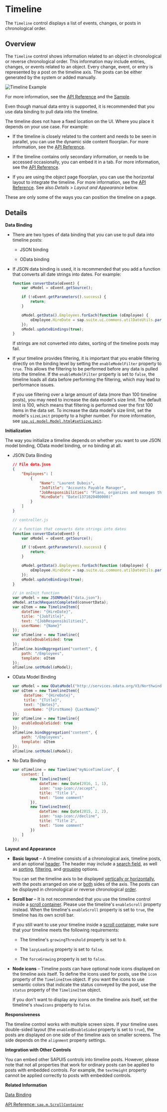 <!-- loiob8993f310d3e451c8c81ce63f835b737 -->

# Timeline

The `Timeline` control displays a list of events, changes, or posts in chronological order.



<a name="loiob8993f310d3e451c8c81ce63f835b737__section_zy4_vjh_mz"/>

## Overview

The `Timeline` control shows information related to an object in chronological or reverse chronological order. This information may include entries, changes, or events related to an object. Every change, event, or entry is represented by a post on the timeline axis. The posts can be either generated by the system or added manually.

![Timeline Example](images/Suite_Timeline_5e62cfe.png)

For more information, see the [API Reference](https://ui5.sap.com/#/api/sap.suite.ui.commons.Timeline) and the [Sample](https://ui5.sap.com/#/entity/sap.suite.ui.commons.Timeline).

Even though manual data entry is supported, it is recommended that you use data binding to pull data into the timeline.

The timeline does not have a fixed location on the UI. Where you place it depends on your use case. For example:

-   If the timeline is closely related to the content and needs to be seen in parallel, you can use the dynamic side content floorplan. For more information, see the [API Reference](https://ui5.sap.com/#/api/sap.ui.layout.DynamicSideContent). 

-   If the timeline contains only secondary information, or needs to be accessed occasionally, you can embed it in a tab. For more information, see the [API Reference](https://ui5.sap.com/#/api/sap.m.IconTabBar). 

-   If you are using the object page floorplan, you can use the horizontal layout to integrate the timeline. For more information, see the [API Reference](https://ui5.sap.com/#/api/sap.uxap.ObjectPageLayout). See also *Details* \> *Layout and Appearance* below.


These are only some of the ways you can position the timeline on a page.



<a name="loiob8993f310d3e451c8c81ce63f835b737__section_ups_vph_mz"/>

## Details

**Data Binding**

-   There are two types of data binding that you can use to pull data into timeline posts:

    -   JSON binding

    -   OData binding


-   If JSON data binding is used, it is recommended that you add a function that converts all date strings into dates. For example:

    ```js
    function convertData(oEvent) {
        var oModel = oEvent.getSource();
    
    	if (!oEvent.getParameters().success) {
    		return;
    	}
    
    	oModel.getData().Employees.forEach(function (oEmployee) {
    		oEmployee.HireDate = sap.suite.ui.commons.utilDateUtils.parseDate(oEmployee.HireDate);
    	});
    	oModel.updateBindings(true);
    }
    
    ```

    If strings are not converted into dates, sorting of the timeline posts may fail.

-   If your timeline provides filtering, it is important that you enable filtering directly on the binding level by setting the `enableModelFilter` property to `true`. This allows the filtering to be performed before any data is pulled into the timeline. If the `enableModelFilter` property is set to `false`, the timeline loads all data before performing the filtering, which may lead to performance issues.

    If you use filtering over a large amount of data \(more than 100 timeline posts\), you may need to increase the data model's size limit. The default limit is 100, which means that filtering is performed over the first 100 items in the data set. To increase the data model's size limit, set the model's `sizeLimit` property to a higher number. For more information, see [`sap.ui.model.Model.html#setSizeLimit`](https://ui5.sap.com/#/api/sap.ui.model.Model/methods/setSizeLimit). 


**Initialization**

The way you initialize a timeline depends on whether you want to use JSON model binding, OData model binding, or no binding at all.

-   JSON Data Binding

    ```json
    // File data.json
    {
    	"Employees": [
    		{
    			"Name": "Laurent Dubois",
    			"JobTitle": "Accounts Payable Manager",
    			"JobResponsibilities": "Plans, organizes and manages the operations and activities of an accounts payables.\nSupervises employees and monitors activities.\nFinal check of accounts payable payments and sign off.\nReporting to the head of finance.\n\n\"I am a diligent person. I put great attention to detail.\"",
    			"HireDate": "Date(1371020400000)"
    		}
    	]
    }
    
    ```

    ```js
    // controller.js
    
    // a function that converts date strings into dates
    function convertData(oEvent) {
    	var oModel = oEvent.getSource();
    
    	if (!oEvent.getParameters().success) {
    		return;
    	}
    
    	oModel.getData().Employees.forEach(function (oEmployee) {
    		oEmployee.HireDate = sap.suite.ui.commons.utilDateUtils.parseDate(oEmployee.HireDate);
    	});
    	oModel.updateBindings(true);
    }
    
    // in onInit function
    var oModel = new JSONModel("data.json");
    oModel.attachRequestCompleted(convertData);
    var oItem = new TimelineItem({
    	dateTime: "{HireDate}",
    	title: "{JobTitle}",
    	text: "{JobResponsibilities}",
    	userName: "{Name}"
    });
    var oTimeline = new Timeline({
    	enableDoubleSided: true
    });
    oTimeline.bindAggregation("content", {
    	path: "/Employees",
    	template: oItem
    });
    oTimeline.setModel(oModel);
    ```

-   OData Model Binding

    ```js
    var oModel = new ODataModel("http://services.odata.org/V3/Northwind/Northwind.svc/", true);
    var oItem = new TimelineItem({
         dateTime: "{HireDate}",
         title: "{Title}",
         text: "{Notes}",
         userName: "{FirstName} {LastName}"
    });
    var oTimeline = new Timeline({
        enableDoubleSided: true
    });
    oTimeline.bindAggregation("content", {
        path: "/Employees",
        template: oItem
    });
    oTimeline.setModel(oModel);
    ```

-   No Data Binding

    ```js
    var oTimeline = new Timeline("myNiceTimeline", {
    	content: [
    		new TimelineItem({
    			dateTime: new Date(2016, 1, 1),
    			icon: "sap-icon://accept",
    			title: "Title 1",
    			text: "Some comment"
    		}),
    		new TimelineItem({
    			dateTime: new Date(2015, 2, 2),
    			icon: "sap-icon://decline",
    			title: "Title 2",
    			text: "Some comment"
    		})
    	]
    });
    ```


**Layout and Appearance**

-   **Basic layout** – A timeline consists of a chronological axis, timeline posts, and an optional [header](https://ui5.sap.com/#/api/sap.suite.ui.commons.Timeline/methods/setShowHeaderBar). The header may include a [search field](https://ui5.sap.com/#/api/sap.suite.ui.commons.Timeline/methods/setShowSearch), as well as [sorting](https://ui5.sap.com/#/api/sap.suite.ui.commons.Timeline/methods/setSort), [filtering](https://ui5.sap.com/#/api/sap.suite.ui.commons.Timeline/methods/setShowItemFilter), and [grouping](https://ui5.sap.com/#/api/sap.suite.ui.commons.Timeline/methods/setGroupByType) options.

    You can set the timeline axis to be displayed [vertically or horizontally](https://ui5.sap.com/#/api/sap.suite.ui.commons.Timeline/methods/setAxisOrientation), with the posts arranged on one or [both](https://ui5.sap.com/#/api/sap.suite.ui.commons.Timeline/methods/setEnableDoubleSided) sides of the axis. The posts can be displayed in chronological or reverse chronological [order](https://ui5.sap.com/#/api/sap.suite.ui.commons.Timeline/methods/setSortOldestFirst).

-   **Scroll bar** – It is not recommended that you use the timeline control inside a [scroll container](https://ui5.sap.com/#/api/sap.m.ScrollContainer). Please use the timeline's `enableScroll` property instead. When the timeline's `enableScroll` property is set to `true`, the timeline has its own scroll bar.

    If you still want to use your timeline inside a [scroll container](https://ui5.sap.com/#/api/sap.m.ScrollContainer), make sure that your timeline meets the following requirements:

    -   The timeline's `growingThreshold` property is set to `0`.

    -   The `lazyLoading` property is set to `false`.

    -   The `forceGrowing` property is set to `false`.


-   **Node icons** – Timeline posts can have optional node icons displayed on the timeline axis itself. To define the icons used for posts, use the `icon` property of the `TimelineItem` object. If you want the icons to use semantic colors that indicate the status conveyed by the post, use the `status` property of the `TimelineItem` object.

    If you don't want to display any icons on the timeline axis itself, set the timeline's `showIcons` property to `false`.


**Responsiveness**

The timeline control works with multiple screen sizes. If your timeline uses double-sided layout \(the `enabledDoubleSided` property is set to `true`\), the posts are displayed on one side of the timeline axis on smaller screens. The side depends on the `alignment` property settings.

**Integration with Other Controls**

You can embed other SAPUI5 controls into timeline posts. However, please note that not all properties that work for ordinary posts can be applied to posts with embedded controls. For example, the `textHeight` property cannot be applied correctly to posts with embedded controls.

**Related Information**  


[Data Binding](../04_Essentials/data-binding-68b9644.md "You use data binding to bind UI elements to data sources to keep the data in sync and allow data editing on the UI.")

[API Reference: `sap.m.ScrollContainer`](https://ui5.sap.com/#/api/sap.m.ScrollContainer)

